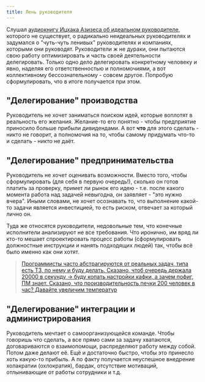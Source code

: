 ```yaml
---
title: Лень руководителя
---
```


Слушал [аудиокнигу Ицхака Азизеса об идеальном руководителе](https://www.litres.ru/ichak-adizes/idealnyy-rukovoditel-pochemu-im-nelzya-stat-i-chto-iz-6370794/?lfrom=205864866&ref_key=b97b82fc9bd4d5fd8734a610778bc96867d44b614694492fecf757a745ea2658&ref_offer=1), которого не существует, о радикально неидеальных руководителях и задумался о "чуть-чуть ленивых" руководителях и компаниях, которыми они руководят. Руководители ж не дураки, они пытаются свою работу оптимизировать и часть своей деятельности делегировать. Только одно дело делегировать конкретному человеку и явно, наделяя его ответственностью и полномочиями, а вот коллективному бессознательному - совсем другое. Попробую сформулировать, что в итоге получается при этом.

## "Делегирование" производства

Руководитель не хочет заниматься поиском идей, которые воплотят в реальность его желания. Желание-то его понятно - чтобы предприятие приносило больше прибыли дивидендами. А вот **что** для этого сделать - никто не говорит, а полномочия на то, чтобы самому придумать что-то и сделать - никто не даёт.

## "Делегирование" предпринимательства

Руководитель не хочет оценивать возможности. Вместо того, чтобы сформулировать (для себя в первую очередь!), сколько он готов платить за проверку, примет ли рынок его идею - т.е. после какого момента работа над задачей невыгодна, он заявляет - "это нужно вчера". Иными словами, не хочет осознавать то, что выполнение какой-то задачи является инвестицией, то есть риском, отвечает за который лично он.

Туда же относятся руководители, недовольные тем, что конечные исполнители анализируют не все требования. Что иронично, им вряд ли кто-то мешает спроектировать процесс работы (сформулировать должностные инструкции и нанять подходящих людей) так, чтобы всё было именно как они хотят.

> [Программисты часто абстрагируются от реальных задач, типа есть ТЗ, по нему и буду делать. Сказано, чтоб очередь держала 20000 в секунду -> буду копать настройки кафки, а зачем пофиг, ПМ знает. Сказано, что производительность печки 200 человек в час? Давайте увеличим температур](https://twitter.com/meowthsli/status/1238163018107813890)

## "Делегирование" интеграции и администрирования

Руководитель мечтает о самоорганизующейся команде. Чтобы говоришь что сделать, а все прямо сами за задачу хватаются, договариваются о взаимопомощи, распределяют работу между собой. Потом даже делают её. Ещё и достаточно быстро, чтобы это принесло хоть какую-то прибыль. А по факту получается неуспешное внедрение холакратии (охлократия), бардак, отсутствие мотиваций, отлынивающие от работы сотрудники и т.д.
